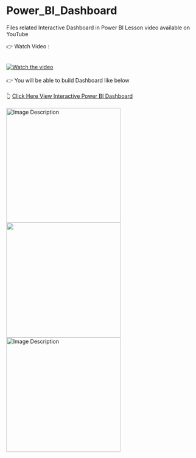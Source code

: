 # Power_BI_Dashboard
Files related Interactive Dashboard in Power BI Lesson video available on YouTube
<Br>




👉 Watch Video : <br><br>

[![Watch the video](https://img.youtube.com/vi/znJGWMtk_EE/hqdefault.jpg)](https://www.youtube.com/watch?v=znJGWMtk_EE&t=1s)
<br><br>
👉 You will be able to build Dashboard like below <br><br>
👆 [Click Here View Interactive Power BI Dashboard](https://app.powerbi.com/view?r=eyJrIjoiMzEwYzYzOTYtOWRkNC00ZWM5LTkwM2MtNWE2YmI2YzkzNWY0IiwidCI6ImM2ZTU0OWIzLTVmNDUtNDAzMi1hYWU5LWQ0MjQ0ZGM1YjJjNCJ9)
<br><br>
<img src="https://github.com/SatishDhawale/Power_BI_Dashboard/blob/0192a63d87dda50ea2f26bca02ba048dd883b9d1/Dashboard.jpg" alt="Image Description" width="300">
<img src="https://github.com/SatishDhawale/Power_BI_Dashboard/blob/0192a63d87dda50ea2f26bca02ba048dd883b9d1/MTD%20Report.jpg" width="300">
<img src="https://github.com/SatishDhawale/Power_BI_Dashboard/blob/0192a63d87dda50ea2f26bca02ba048dd883b9d1/Same%20Period%20Last%20Year%20report.jpg" alt="Image Description" width="300">


